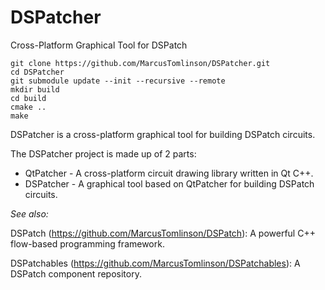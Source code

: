 # DSPatcher
Cross-Platform Graphical Tool for DSPatch

```
git clone https://github.com/MarcusTomlinson/DSPatcher.git
cd DSPatcher
git submodule update --init --recursive --remote
mkdir build
cd build
cmake ..
make
```

DSPatcher is a cross-platform graphical tool for building DSPatch circuits.

The DSPatcher project is made up of 2 parts:
* QtPatcher - A cross-platform circuit drawing library written in Qt C++.
* DSPatcher - A graphical tool based on QtPatcher for building DSPatch circuits.

*See also:*

DSPatch (https://github.com/MarcusTomlinson/DSPatch): A powerful C++ flow-based programming framework.

DSPatchables (https://github.com/MarcusTomlinson/DSPatchables): A DSPatch component repository.
